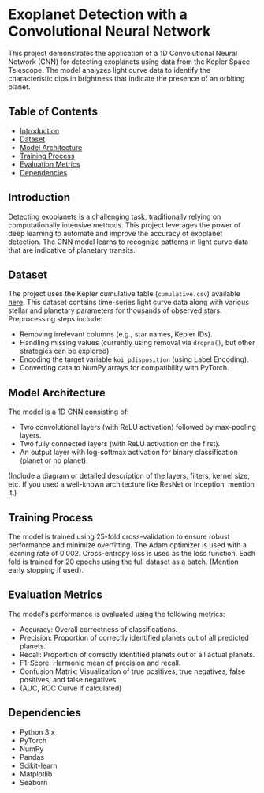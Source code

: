 # Exoplanet Detection with a Convolutional Neural Network

This project demonstrates the application of a 1D Convolutional Neural Network (CNN) for detecting exoplanets using data from the Kepler Space Telescope. The model analyzes light curve data to identify the characteristic dips in brightness that indicate the presence of an orbiting planet.

## Table of Contents

* [Introduction](#introduction)
* [Dataset](#dataset)
* [Model Architecture](#model-architecture)
* [Training Process](#training-process)
* [Evaluation Metrics](#evaluation-metrics)
* [Dependencies](#dependencies)


## Introduction

Detecting exoplanets is a challenging task, traditionally relying on computationally intensive methods. This project leverages the power of deep learning to automate and improve the accuracy of exoplanet detection. The CNN model learns to recognize patterns in light curve data that are indicative of planetary transits.


## Dataset

The project uses the Kepler cumulative table (`cumulative.csv`) available [here](https://docs.google.com/spreadsheets/d/1FXjO1HUBDWklhtGZ0h60l1s4NJtU0bpkgdCQ_DJQsOo/edit?usp=sharing). This dataset contains time-series light curve data along with various stellar and planetary parameters for thousands of observed stars.  Preprocessing steps include:

* Removing irrelevant columns (e.g., star names, Kepler IDs).
* Handling missing values (currently using removal via `dropna()`, but other strategies can be explored).
* Encoding the target variable `koi_pdisposition` (using Label Encoding).
* Converting data to NumPy arrays for compatibility with PyTorch.



## Model Architecture

The model is a 1D CNN consisting of:

* Two convolutional layers (with ReLU activation) followed by max-pooling layers.
* Two fully connected layers (with ReLU activation on the first).
* An output layer with log-softmax activation for binary classification (planet or no planet).


(Include a diagram or detailed description of the layers, filters, kernel size, etc.  If you used a well-known architecture like ResNet or Inception, mention it.)



## Training Process


The model is trained using 25-fold cross-validation to ensure robust performance and minimize overfitting. The Adam optimizer is used with a learning rate of 0.002. Cross-entropy loss is used as the loss function. Each fold is trained for 20 epochs using the full dataset as a batch.  (Mention early stopping if used).


## Evaluation Metrics


The model's performance is evaluated using the following metrics:

* Accuracy: Overall correctness of classifications.
* Precision: Proportion of correctly identified planets out of all predicted planets.
* Recall: Proportion of correctly identified planets out of all actual planets.
* F1-Score: Harmonic mean of precision and recall.
* Confusion Matrix: Visualization of true positives, true negatives, false positives, and false negatives.
* (AUC, ROC Curve if calculated)


## Dependencies

* Python 3.x
* PyTorch
* NumPy
* Pandas
* Scikit-learn
* Matplotlib
* Seaborn

